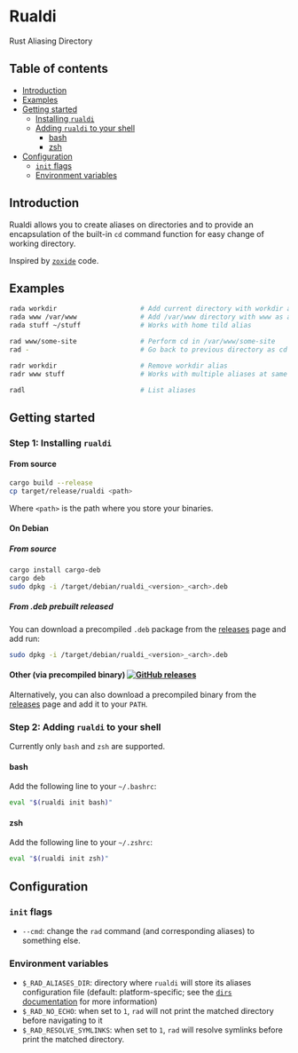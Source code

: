 # Rualdi

Rust Aliasing Directory

## Table of contents

- [Introduction](#introduction)
- [Examples](#examples)
- [Getting started](#getting-started)
  - [Installing `rualdi`](#step-1-installing-rualdi)
  - [Adding `rualdi` to your shell](#step-3-adding-rualdi-to-your-shell)
    - [bash](#bash)
    - [zsh](#zsh)
- [Configuration](#configuration)
  - [`init` flags](#init-flags)
  - [Environment variables](#environment-variables)

## Introduction

Rualdi allows you to create aliases on directories and to provide
an encapsulation of the built-in `cd` command function for easy change of working directory.

Inspired by [`zoxide`](https://github.com/ajeetdsouza/zoxide) code.

## Examples
```sh
rada workdir                     # Add current directory with workdir as alias
rada www /var/www                # Add /var/www directory with www as alias
rada stuff ~/stuff               # Works with home tild alias

rad www/some-site                # Perform cd in /var/www/some-site
rad -                            # Go back to previous directory as cd do it

radr workdir                     # Remove workdir alias
radr www stuff                   # Works with multiple aliases at same time

radl                             # List aliases
```

## Getting started

### Step 1: Installing `rualdi`

#### From source
```sh
cargo build --release
cp target/release/rualdi <path>
```
Where `<path>` is the path where you store your binaries.

#### On Debian

##### From source
```sh
cargo install cargo-deb
cargo deb
sudo dpkg -i /target/debian/rualdi_<version>_<arch>.deb
```

##### From .deb prebuilt released
You can download a precompiled `.deb` package from the
[releases](https://github.com/Jarsop/rualdi/releases) page and add run:

```sh
sudo dpkg -i /target/debian/rualdi_<version>_<arch>.deb
```

#### Other (via precompiled binary) [![GitHub releases](https://img.shields.io/github/v/release/Jarsop/rualdi?color=blue&label=github%20releases&sort=semver)](https://github.com/Jarsop/rualdi/releases)
Alternatively, you can also download a precompiled binary from the
[releases](https://github.com/Jarsop/rualdi/releases) page and add it to
your `PATH`.

### Step 2: Adding `rualdi` to your shell

Currently only `bash` and `zsh` are supported.

#### bash

Add the following line to your `~/.bashrc`:

```sh
eval "$(rualdi init bash)"
```

#### zsh

Add the following line to your `~/.zshrc`:

```sh
eval "$(rualdi init zsh)"
```

## Configuration

### `init` flags

- `--cmd`: change the `rad` command (and corresponding aliases) to something else.

### Environment variables

- `$_RAD_ALIASES_DIR`: directory where `rualdi` will store its aliases configuration file
  (default: platform-specific; see the [`dirs` documentation] for more information)
- `$_RAD_NO_ECHO`: when set to `1`, `rad` will not print the matched directory before navigating to it
- `$_RAD_RESOLVE_SYMLINKS`: when set to `1`, `rad` will resolve symlinks before print the matched directory.

[`dirs` documentation]: https://docs.rs/dirs/latest/dirs/fn.data_local_dir.html
